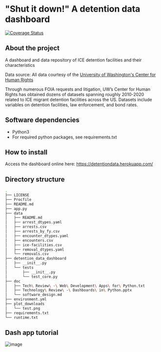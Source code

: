 # "Shut it down!" A detention data dashboard

[![Coverage Status](https://coveralls.io/repos/github/detentiondatadashboard/detention-data-dashboard/badge.svg?branch=main)](https://coveralls.io/github/detentiondatadashboard/detention-data-dashboard?branch=main)

## About the project

A dashboard and data repository of ICE detention facilities and their characteristics

Data source: All data courtesy of the [University of Washington's Center for Human Rights](https://jsis.washington.edu/humanrights/)

Through numerous FOIA requests and litigation, UW’s Center for Human Rights has obtained dozens of
datasets spanning roughly 2010-2020 related to ICE migrant detention facilities across the US. 
Datasets include variables on detention facilities, law enforcement, and bond rates.

## Software dependencies

- Python3
- For required python packages, see requirements.txt

## How to install

Access the dashboard online here: https://detentiondata.herokuapp.com/

## Directory structure

```bash
.
├── LICENSE
├── Procfile
├── README.md
├── app.py
├── data
│   ├── README.md
│   ├── arrest_dtypes.yaml
│   ├── arrests.csv
│   ├── arrests_by_fy.csv
│   ├── encounter_dtypes.yaml
│   ├── encounters.csv
│   ├── ice-facilities.csv
│   ├── removal_dtypes.yaml
│   └── removals.csv
├── detention_data_dashboard
│   ├── __init__.py
│   └── tests
│       ├── __init__.py
│       └── test_core.py
├── doc
│   ├── Tech\ Review\ -\ Web\ Development\ Apps\ for\ Python.txt
│   ├── Technology\ Review\ -\ Dashboards\ in\ Python.pptx
│   └── software_design.md
├── environment.yml
├── plot_downloads
│   └── test.png
├── requirements.txt
└── runtime.txt
```

## Dash app tutorial

![image](https://user-images.githubusercontent.com/91341415/145093061-76cfece2-e7af-47e9-b188-31eee1b8c960.png)
